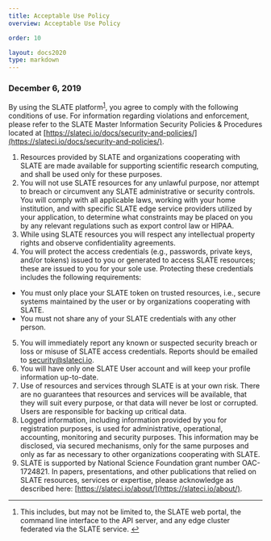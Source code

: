 ```yaml
---
title: Acceptable Use Policy
overview: Acceptable Use Policy

order: 10  

layout: docs2020
type: markdown
---
```


### December 6, 2019

By using the SLATE platform<sup id="fnr1">[1][1]</sup>, you agree to comply with the following conditions of use.  For information regarding violations and enforcement, please refer to the SLATE Master Information Security Policies & Procedures located at [https://slateci.io/docs/security-and-policies/](https://slateci.io/docs/security-and-policies/). 

1. Resources provided by SLATE and organizations cooperating with SLATE are made available for supporting scientific research computing, and shall be used only for these purposes. 
2. You will not use SLATE resources for any unlawful purpose, nor attempt to breach or circumvent any SLATE administrative or security controls. You will comply with all applicable laws, working with your home institution, and with specific SLATE edge service providers utilized by your application, to determine what constraints may be placed on you by any relevant regulations such as export control law or HIPAA. 
3. While using SLATE resources you will respect any intellectual property rights and observe confidentiality agreements.
4. You will protect the access credentials (e.g., passwords, private keys, and/or tokens) issued to you or generated to access SLATE resources; these are issued to you for your sole use. Protecting these credentials includes the following requirements:
  - You must only place your SLATE token on trusted resources, i.e., secure systems maintained by the user or by organizations cooperating with SLATE. 
  - You must not share any of your SLATE credentials with any other person.
5. You will immediately report any known or suspected security breach or loss or misuse of SLATE access credentials.  Reports should be emailed to [security@slateci.io](mailto:security@slateci.io). 
6. You will have only one SLATE User account and will keep your profile information up-to-date.
7. Use of resources and services through SLATE is at your own risk. There are no guarantees that resources and services will be available, that they will suit every purpose, or that data will never be lost or corrupted. Users are responsible for backing up critical data.
8. Logged information, including information provided by you for registration purposes, is used for administrative, operational, accounting, monitoring and security purposes. This information may be disclosed, via secured mechanisms, only for the same purposes and only as far as necessary to other organizations cooperating with SLATE. 
9. SLATE is supported by National Science Foundation grant number OAC-1724821. In papers, presentations, and other publications that relied on SLATE resources, services or expertise, please acknowledge as described here: [https://slateci.io/about/](https://slateci.io/about/). 

[1]: #fn1

<div class="footnotes">
<hr />
<ol>
<li id="fn1">
<p>This includes, but may not be limited to, the SLATE web portal, the command line interface to the API server, and any edge cluster federated via the SLATE service. <a href="#fnr1" class="footnoteBackLink" title="Jump back to footnote 1 in the text.">&#x21A9;&#xFE0E;</a></p>
</li>
</ol>
</div>
